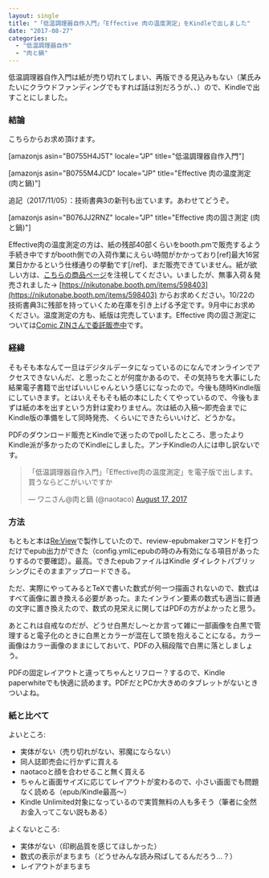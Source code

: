 ```yaml
---
layout: single
title: "「低温調理器自作入門」「Effective 肉の温度測定」をKindleで出しました"
date: "2017-08-27"
categories: 
  - "低温調理器自作"
  - "肉と鍋"
---
```


低温調理器自作入門は紙が売り切れてしまい、再版できる見込みもない（某氏みたいにクラウドファンディングでもすれば話は別だろうが、、）ので、Kindleで出すことにしました。

### 結論

こちらからお求め頂けます。

\[amazonjs asin="B0755H4J5T" locale="JP" title="低温調理器自作入門"\]

\[amazonjs asin="B0755M4JCD" locale="JP" title="Effective 肉の温度測定 (肉と鍋)"\]

追記（2017/11/05）：技術書典3の新刊も出ています。あわせてどうぞ。

\[amazonjs asin="B076JJ2RNZ" locale="JP" title="Effective 肉の固さ測定 (肉と鍋)"\]

Effective肉の温度測定の方は、紙の残部40部くらいをbooth.pmで販売するよう手続き中ですがbooth側での入荷作業にえらい時間がかかっており\[ref\]最大16営業日かかるという仕様通りの挙動です\[/ref\]、まだ販売できていません。紙が欲しい方は、[こちらの商品ページ](https://nikutonabe.booth.pm/items/598403)を注視してください。いましたが、無事入荷＆発売されました→ [https://nikutonabe.booth.pm/items/598403](https://nikutonabe.booth.pm/items/598403) からお求めください。10/22の技術書典3に残部を持っていくため在庫を引き上げる予定です。9月中にお求めください。温度測定の方も、紙版は完売しています。Effective 肉の固さ測定については[Comic ZINさんで委託販売中](http://shop.comiczin.jp/products/detail.php?product_id=34593)です。

### 経緯

そもそも本なんて一旦はデジタルデータになっているのになんでオンラインでアクセスできないんだ、と思ったことが何度かあるので、その気持ちを大事にした結果電子書籍で出せばいいじゃんという感じになったので。今後も随時Kindle版にしていきます。とはいえそもそも紙の本にしたくてやっているので、今後もまずは紙の本を出すという方針は変わりません。次は紙の入稿～即売会までにKindle版の準備をして同時発売、くらいにできたらいいけど、どうかな。

PDFのダウンロード販売とKindleで迷ったのでpollしたところ、思ったよりKindle派が多かったのでKindleにしました。アンチKindleの人には申し訳ないです。

<blockquote class="twitter-tweet" data-lang="en"><p lang="ja" dir="ltr">「低温調理器自作入門」「Effective肉の温度測定」を電子版で出します。買うならどこがいいですか</p>— ワニさん@肉と鍋 (@naotaco) <a href="https://twitter.com/naotaco/status/898181351966363649">August 17, 2017</a></blockquote>

<script async src="//platform.twitter.com/widgets.js" charset="utf-8"></script>

### 方法

もともと本は[Re:View](https://github.com/kmuto/review)で製作していたので、review-epubmakerコマンドを打つだけでepub出力ができた（config.ymlにepubの時のみ有効になる項目があったりするので要確認）。最高。できたepubファイルはKindle ダイレクトパブリッシングにそのままアップロードできる。

ただ、実際にやってみるとTeXで書いた数式が何一つ描画されないので、数式はすべて画像に置き換える必要があった。またインライン要素の数式も適当に普通の文字に置き換えたので、数式の見栄えに関してはPDFの方がよかったと思う。

あとこれは自戒なのだが、どうせ白黒だし～とか言って雑に一部画像を白黒で管理すると電子化のときに白黒とカラーが混在して頭を抱えることになる。カラー画像はカラー画像のままにしておいて、PDFの入稿段階で白黒に落としましょう。

PDFの固定レイアウトと違ってちゃんとリフロー？するので、Kindle paperwhiteでも快適に読めます。PDFだとPCか大きめのタブレットがないときついよね。

### 紙と比べて

よいところ:

- 実体がない（売り切れがない、邪魔にならない）
- 同人誌即売会に行かずに買える
- naotacoと顔を合わせること無く買える
- ちゃんと画面サイズに応じてレイアウトが変わるので、小さい画面でも問題なく読める（epub/Kindle最高～）
- Kindle Unlimited対象になっているので実質無料の人も多そう（筆者に全然お金入ってこない説もある）

よくないところ:

- 実体がない（印刷品質を感じてほしかった）
- 数式の表示がまちまち（どうせみんな読み飛ばしてるんだろう…？）
- レイアウトがまちまち
